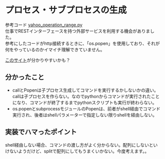 # プロセス・サブプロセスの生成  
参考コード [yahoo_operation_range.py](https://github.com/GINK03/StormRuler/blob/master/bin/yahoo_operation_range.py)  
仕事でRESTインターフェースを持つ外部サービスを利用する機会がありました。  
参考にしたコードがhttp接続するときに、「os.popen」を使用しており、それが何をやっているのかイマイチ理解できていません。  
 
[このサイト](http://takuya-1st.hatenablog.jp/entry/2016/04/11/044313)が分かりやすいかも？  

## 分かったこと    
- callとPopenは子プロセス生成してコマンドを実行するかしないかの違い。callは子プロセスを作らない。なのでpythonからコマンドが実行されたことになり、コマンドが終了するまでpythonスクリプトも実行が終わらない。  
- os.popenとsubprocessモジュールのPopenは、前者がshell経由でコマンド実行され、後者はshellパラメーターで指定しない限りshellを経由しない。

## 実装でハマったポイント  
shell経由しない場合、コマンドの渡し方がよく分からない。配列にしないといけないようだけど、splitで配列にしてもうまくいかない。今度考えます。。  
